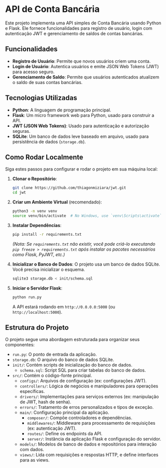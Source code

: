 # API de Conta Bancária

Este projeto implementa uma API simples de Conta Bancária usando Python e Flask. Ele fornece funcionalidades para registro de usuário, login com autenticação JWT e gerenciamento de saldos de contas bancárias.

## Funcionalidades

- **Registro de Usuário**: Permite que novos usuários criem uma conta.
- **Login de Usuário**: Autentica usuários e emite JSON Web Tokens (JWT) para acesso seguro.
- **Gerenciamento de Saldo**: Permite que usuários autenticados atualizem o saldo de suas contas bancárias.

## Tecnologias Utilizadas

- **Python**: A linguagem de programação principal.
- **Flask**: Um micro framework web para Python, usado para construir a API.
- **JWT (JSON Web Tokens)**: Usado para autenticação e autorização seguras.
- **SQLite**: Um banco de dados leve baseado em arquivo, usado para persistência de dados (`storage.db`).

## Como Rodar Localmente

Siga estes passos para configurar e rodar o projeto em sua máquina local:

1.  **Clonar o Repositório**:

    ```bash
    git clone https://github.com/thiagonmiziara/jwt.git
    cd jwt
    ```

2.  **Criar um Ambiente Virtual** (recomendado):

    ```bash
    python3 -m venv venv
    source venv/bin/activate  # No Windows, use `venv\Scripts\activate`
    ```

3.  **Instalar Dependências**:

    ```bash
    pip install -r requirements.txt
    ```

    _(Nota: Se `requirements.txt` não existir, você pode criá-lo executando `pip freeze > requirements.txt` após instalar os pacotes necessários como Flask, PyJWT, etc.)_

4.  **Inicializar o Banco de Dados**:
    O projeto usa um banco de dados SQLite. Você precisa inicializar o esquema.

    ```bash
    sqlite3 storage.db < init/schema.sql
    ```

5.  **Iniciar o Servidor Flask**:
    ```bash
    python run.py
    ```
    A API estará rodando em `http://0.0.0.0:5000` (ou `http://localhost:5000`).

## Estrutura do Projeto

O projeto segue uma abordagem estruturada para organizar seus componentes:

- `run.py`: O ponto de entrada da aplicação.
- `storage.db`: O arquivo do banco de dados SQLite.
- `init/`: Contém scripts de inicialização do banco de dados.
  - `schema.sql`: Script SQL para criar tabelas do banco de dados.
- `src/`: Contém o código-fonte principal.
  - `configs/`: Arquivos de configuração (ex: configurações JWT).
  - `controllers/`: Lógica de negócios e manipuladores para operações específicas.
  - `drivers/`: Implementações para serviços externos (ex: manipulação de JWT, hash de senha).
  - `errors/`: Tratamento de erros personalizados e tipos de exceção.
  - `main/`: Configuração principal da aplicação.
    - `composer/`: Compõe controladores e dependências.
    - `middlewares/`: Middleware para processamento de requisições (ex: autenticação JWT).
    - `routes/`: Define os endpoints da API.
    - `server/`: Instância da aplicação Flask e configuração do servidor.
  - `models/`: Modelos de banco de dados e repositórios para interação com dados.
  - `views/`: Lida com requisições e respostas HTTP, e define interfaces para as views.
